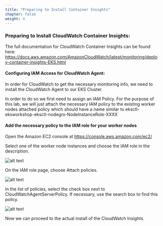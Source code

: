 ```yaml
---
title: "Preparing to Install Container Insights"
chapter: false
weight: 4
---
```




### Preparing to Install CloudWatch Container Insights:

The full documentation for CloudWatch Container Insights can be found here: https://docs.aws.amazon.com/AmazonCloudWatch/latest/monitoring/deploy-container-insights-EKS.html 

#### Configuring IAM Access for CloudWatch Agent: 

In order for CloudWatch to get the necessary monitoring info, we need to install the CloudWatch Agent to our EKS Cluster. 

In order to do so we first need to assign an IAM Policy. For the purpose of this lab, we will just attach the necessary IAM policy to the existing worker nodes attached policy which should have a name similar to eksctl-eksworkshop-eksctl-nodegro-NodeInstanceRole-XXXX

#### Add the necessary policy to the IAM role for your worker nodes

Open the Amazon EC2 console at https://console.aws.amazon.com/ec2/ 

Select one of the worker node instances and choose the IAM role in the description.


![alt text](/images/ekscwci/ec2info.png "EC2 Info")

On the IAM role page, choose Attach policies. 

![alt text](/images/ekscwci/attachpolicy.png "Attach IAM Policy")

In the list of policies, select the check box next to CloudWatchAgentServerPolicy. If necessary, use the search box to find this policy.

![alt text](/images/ekscwci/attachperm.png "Attach Permissions")

Now we can proceed to the actual install of the CloudWatch Insights. 
